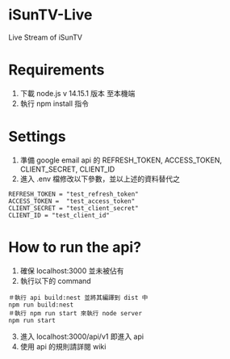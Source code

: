 # iSunTV-Live
Live Stream of iSunTV

# Requirements
1. 下載 node.js v 14.15.1 版本 至本機端
2. 執行 npm install 指令

# Settings
1. 準備 google email api 的 REFRESH_TOKEN, ACCESS_TOKEN, CLIENT_SECRET, CLIENT_ID 
2. 進入 .env 檔修改以下參數，並以上述的資料替代之
```
REFRESH_TOKEN = "test_refresh_token"
ACCESS_TOKEN =  "test_access_token"
CLIENT_SECRET = "test_client_secret"
CLIENT_ID = "test_client_id" 
```

# How to run the api?
1. 確保 localhost:3000 並未被佔有
2. 執行以下的 command
```
＃執行 api build:nest 並將其編譯到 dist 中
npm run build:nest
＃執行 npm run start 來執行 node server 
npm run start
```
3. 進入 localhost:3000/api/v1 即進入 api
4. 使用 api 的規則請詳閱 wiki

